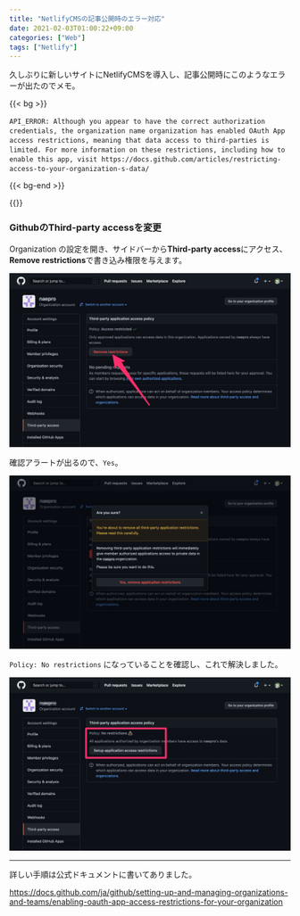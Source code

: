```yaml
---
title: "NetlifyCMSの記事公開時のエラー対応"
date: 2021-02-03T01:00:22+09:00
categories: ["Web"]
tags: ["Netlify"]
---
```


久しぶりに新しいサイトにNetlifyCMSを導入し、記事公開時にこのようなエラーが出たのでメモ。

{{< bg >}}

`API_ERROR: Although you appear to have the correct authorization credentials, the organization name organization has enabled OAuth App access restrictions, meaning that data access to third-parties is limited. For more information on these restrictions, including how to enable this app, visit https://docs.github.com/articles/restricting-access-to-your-organization-s-data/`

{{< bg-end >}}

{{<ad>}}

### GithubのThird-party accessを変更

Organization の設定を開き、サイドバーから<b>Third-party access</b>にアクセス、<b>Remove restrictions</b>で書き込み権限を与えます。

![](../../../images/netlifycms-publisherror-1.jpg)

確認アラートが出るので、`Yes`。

![](../../../images/netlifycms-publisherror-2.jpg)

`Policy: No restrictions` になっていることを確認し、これで解決しました。

![](../../../images/netlifycms-publisherror-3.jpg)

***

詳しい手順は公式ドキュメントに書いてありました。

https://docs.github.com/ja/github/setting-up-and-managing-organizations-and-teams/enabling-oauth-app-access-restrictions-for-your-organization